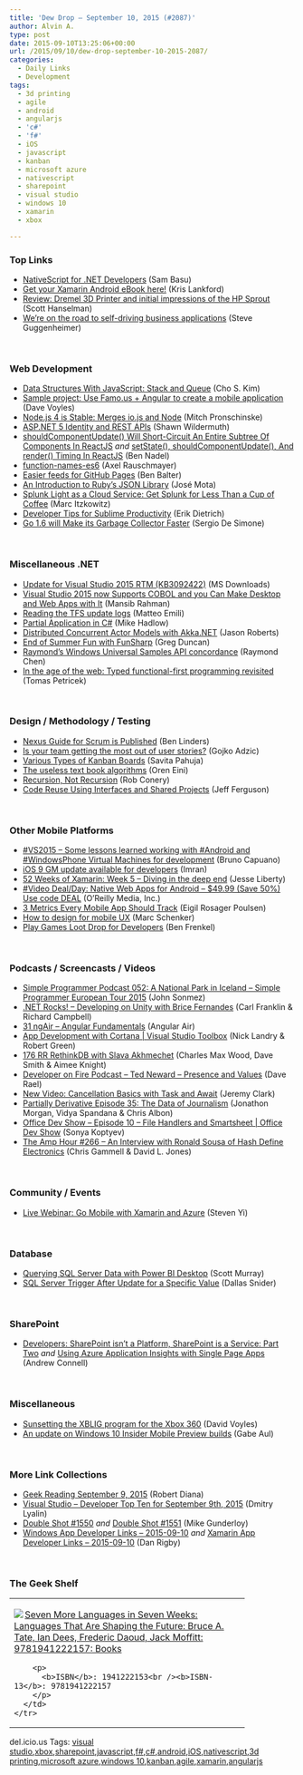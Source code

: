 ```yaml
---
title: 'Dew Drop – September 10, 2015 (#2087)'
author: Alvin A.
type: post
date: 2015-09-10T13:25:06+00:00
url: /2015/09/10/dew-drop-september-10-2015-2087/
categories:
  - Daily Links
  - Development
tags:
  - 3d printing
  - agile
  - android
  - angularjs
  - 'c#'
  - 'f#'
  - iOS
  - javascript
  - kanban
  - microsoft azure
  - nativescript
  - sharepoint
  - visual studio
  - windows 10
  - xamarin
  - xbox

---
```

### <a name="top"></a>Top Links

  * <a href="http://developer.telerik.com/featured/nativescript-for-net-developers/" target="_blank">NativeScript for .NET Developers</a> (Sam Basu)
  * <a href="http://blog.falafel.com/get-your-xamarin-android-ebook-here/" target="_blank">Get your Xamarin Android eBook here!</a> (Kris Lankford)
  * <a href="http://feeds.hanselman.com/~/110581720/0/scotthanselman~Review-Dremel-D-Printer-and-initial-impressions-of-the-HP-Sprout.aspx" target="_blank">Review: Dremel 3D Printer and initial impressions of the HP Sprout</a> (Scott Hanselman)
  * <a href="http://blogs.msdn.com/b/stevengu/archive/2015/09/09/we-re-on-the-road-to-self-driving-business-applications.aspx" target="_blank">We’re on the road to self-driving business applications</a> (Steve Guggenheimer)

&nbsp;

### <a name="web"></a>Web Development

  * <a href="http://code.tutsplus.com/articles/data-structures-with-javascript-stack-and-queue--cms-23348" target="_blank">Data Structures With JavaScript: Stack and Queue</a> (Cho S. Kim)
  * <a href="http://www.codeproject.com/Articles/1028298/Sample-project-Use-Famo-us-plus-Angular-to-create" target="_blank">Sample project: Use Famo.us + Angular to create a mobile application</a> (Dave Voyles)
  * <a href="https://dzone.com/articles/nodejs-4-is-stable-merges-iojs-and-node?utm_medium=feed&utm_source=feedpress.me&utm_campaign=Feed%3A+dzone%2Fwebdev" target="_blank">Node.js 4 is Stable: Merges io.js and Node</a> (Mitch Pronschinske)
  * <a href="http://wildermuth.com/2015/09/10/ASP_NET_5_Identity_and_REST_APIs" target="_blank">ASP.NET 5 Identity and REST APIs</a> (Shawn Wildermuth)
  * <a href="http://www.bennadel.com/blog/2904-shouldcomponentupdate-will-short-circuit-an-entire-subtree-of-components-in-reactjs.htm" target="_blank">shouldComponentUpdate() Will Short-Circuit An Entire Subtree Of Components In ReactJS</a> _and_ <a href="http://www.bennadel.com/blog/2905-setstate-shouldcomponentupdate-and-render-timing-in-reactjs.htm" target="_blank">setState(), shouldComponentUpdate(), And render() Timing In ReactJS</a> (Ben Nadel)
  * <a href="http://feedproxy.google.com/~r/2ality/~3/-beyvg8wIvk/function-names-es6.html" target="_blank">function-names-es6</a> (Axel Rauschmayer)
  * <a href="https://github.com/blog/2053-easier-feeds-for-github-pages" target="_blank">Easier feeds for GitHub Pages</a> (Ben Balter)
  * <a href="http://code.tutsplus.com/tutorials/an-introduction-to-rubys-json-library--cms-24771" target="_blank">An Introduction to Ruby&#8217;s JSON Library</a> (José Mota)
  * <a href="http://blogs.splunk.com/2015/09/09/splunk-light-as-a-cloud-service-get-splunk-for-less-than-a-cup-of-coffee/" target="_blank">Splunk Light as a Cloud Service: Get Splunk for Less Than a Cup of Coffee</a> (Marc Itzkowitz)
  * <a href="https://dzone.com/articles/developer-tips-for-sublime-productivity?utm_medium=feed&utm_source=feedpress.me&utm_campaign=Feed%3A+dzone%2Fagile" target="_blank">Developer Tips for Sublime Productivity</a> (Erik Dietrich)
  * <a href="http://www.infoq.com/news/2015/09/go-16-garbage-collection?utm_campaign=infoq_content&utm_source=infoq&utm_medium=feed&utm_term=global" target="_blank">Go 1.6 will Make its Garbage Collector Faster</a> (Sergio De Simone)

&nbsp;

### <a name="dotnet"></a>Miscellaneous .NET

  * <a href="http://www.microsoft.com/en-us/download/details.aspx?id=49029&WT.mc_id=DX_MVP4025064" target="_blank">Update for Visual Studio 2015 RTM (KB3092422)</a> (MS Downloads)
  * <a href="http://feedproxy.google.com/~r/CanDevs/~3/CU3NgmZKGkI/visual-studio-2015-now-supports-cobol-and-you-can-make-desktop-and-web-apps-with-it.aspx" target="_blank">Visual Studio 2015 now Supports COBOL and you Can Make Desktop and Web Apps with It</a> (Mansib Rahman)
  * <a href="http://feedproxy.google.com/~r/MattsAlmSpace/~3/5fc8U_kQrgo/reading-tfs-update-logs.html" target="_blank">Reading the TFS update logs</a> (Matteo Emili)
  * <a href="http://feedproxy.google.com/~r/CodeRant/~3/vd_pPzVIKJ4/partial-application-in-c.html" target="_blank">Partial Application in C#</a> (Mike Hadlow)
  * <a href="https://visualstudiomagazine.com/articles/2015/09/01/distributed-concurrent-actor-models.aspx" target="_blank">Distributed Concurrent Actor Models with Akka.NET</a> (Jason Roberts)
  * <a href="https://channel9.msdn.com/coding4fun/blog/End-of-Summer-Fun-with-FunSharp" target="_blank">End of Summer Fun with FunSharp</a> (Greg Duncan)
  * <a href="http://blogs.msdn.com/b/oldnewthing/archive/2015/09/09/10640429.aspx" target="_blank">Raymond&#8217;s Windows Universal Samples API concordance</a> (Raymond Chen)
  * <a href="http://tomasp.net/blog/2015/typed-revisited/index.html" target="_blank">In the age of the web: Typed functional-first programming revisited</a> (Tomas Petricek)

&nbsp;

### <a name="design"></a>Design / Methodology / Testing

  * <a href="http://www.infoq.com/news/2015/09/nexus-guide-scrum-published?utm_campaign=infoq_content&utm_source=infoq&utm_medium=feed&utm_term=global" target="_blank">Nexus Guide for Scrum is Published</a> (Ben Linders)
  * <a href="http://gojko.net/2015/09/09/is-your-team-getting-the-most-out-of-user-stories/" target="_blank">Is your team getting the most out of user stories?</a> (Gojko Adzic)
  * <a href="http://www.infoq.com/news/2015/09/kanban-board?utm_campaign=infoq_content&utm_source=infoq&utm_medium=feed&utm_term=global" target="_blank">Various Types of Kanban Boards</a> (Savita Pahuja)
  * <a href="http://feedproxy.google.com/~r/AyendeRahien/~3/iaiTP0CHqz0/the-useless-text-book-algorithms" target="_blank">The useless text book algorithms</a> (Oren Eini)
  * <a href="http://feedproxy.google.com/~r/wekeroad/EeKc/~3/e2zoexOWhJo/" target="_blank">Recursion, Not Recursion</a> (Rob Conery)
  * <a href="http://magenic.com/Blog/Post/114/Code-Reuse-Using-Interfaces-and-Shared-Projects" target="_blank">Code Reuse Using Interfaces and Shared Projects</a> (Jeff Ferguson)

&nbsp;

### <a name="mobile"></a>Other Mobile Platforms

  * <a href="http://feedproxy.google.com/~r/elbruno/~3/a5Ug-4OoRk0/" target="_blank">#VS2015 – Some lessons learned working with #Android and #WindowsPhone Virtual Machines for development</a> (Bruno Capuano)
  * <a href="http://feedproxy.google.com/~r/Ithinkdiff/~3/mN4_71j7LOk/" target="_blank">iOS 9 GM update available for developers</a> (Imran)
  * <a href="http://feedproxy.google.com/~r/JesseLiberty-SilverlightGeek/~3/8Jt7EHJv7gE/" target="_blank">52 Weeks of Xamarin: Week 5 – Diving in the deep end</a> (Jesse Liberty)
  * <a href="http://feedproxy.google.com/~r/oreilly/news/~3/_GchzJ4mZDs/0636920042358.do" target="_blank">#Video Deal/Day: Native Web Apps for Android &#8211; $49.99 (Save 50%) Use code DEAL</a> (O&#8217;Reilly Media, Inc.)
  * <a href="http://tracking.feedpress.it/link/10810/1729326" target="_blank">3 Metrics Every Mobile App Should Track</a> (Eigil Rosager Poulsen)
  * <a href="http://www.webdesignerdepot.com/2015/09/how-to-design-for-mobile-ux/" target="_blank">How to design for mobile UX</a> (Marc Schenker)
  * <a href="http://feedproxy.google.com/~r/blogspot/hsDu/~3/Z1Wxc-HBZN0/play-games-loot-drop-for-developers.html" target="_blank">Play Games Loot Drop for Developers</a> (Ben Frenkel)

&nbsp;

### <a name="podcasts"></a>Podcasts / Screencasts / Videos

  * <a href="http://simpleprogrammer.libsyn.com/simple-programmer-podcast-052-a-national-park-in-iceland-simple-programmer-european-tour-2015" target="_blank">Simple Programmer Podcast 052: A National Park in Iceland &#8211; Simple Programmer European Tour 2015</a> (John Sonmez)
  * <a href="http://www.dotnetrocks.com/default.aspx?ShowNum=1190" target="_blank">.NET Rocks! &#8211; Developing on Unity with Brice Fernandes</a> (Carl Franklin & Richard Campbell)
  * <a href="http://audio.angular-air.com/e/31-ngair-angular-fundamentals/" target="_blank">31 ngAir &#8211; Angular Fundamentals</a> (Angular Air)
  * <a href="https://channel9.msdn.com/Shows/Visual-Studio-Toolbox/App-Development-with-Cortana" target="_blank">App Development with Cortana | Visual Studio Toolbox</a> (Nick Landry & Robert Green)
  * <a href="https://devchat.tv/js-jabber/176-rr-rethinkdb-with-slava-akhmechet" target="_blank">176 RR RethinkDB with Slava Akhmechet</a> (Charles Max Wood, Dave Smith & Aimee Knight)
  * <a href="http://developeronfire.com:80/Podcast/Episodes/ted-neward-presence-and-values" target="_blank">Developer on Fire Podcast &#8211; Ted Neward &#8211; Presence and Values</a> (Dave Rael)
  * <a href="http://jeremybytes.blogspot.com/2015/09/new-video-cancellation-basics-with-task.html" target="_blank">New Video: Cancellation Basics with Task and Await</a> (Jeremy Clark)
  * <a href="http://feedproxy.google.com/~r/PartiallyDerivative/~3/UzhVzj5hwvg/episode-35-the-data-of-journalism" target="_blank">Partially Derivative Episode 35: The Data of Journalism</a> (Jonathon Morgan, Vidya Spandana & Chris Albon)
  * <a href="https://channel9.msdn.com/Shows/Office-Dev-Show/Office-Dev-Show-Episode-10-File-Handlers-and-Smartsheet" target="_blank">Office Dev Show &#8211; Episode 10 &#8211; File Handlers and Smartsheet | Office Dev Show</a> (Sonya Koptyev)
  * <a href="http://feedproxy.google.com/~r/TheAmpHour/~3/79sSDV2zZ-c/" target="_blank">The Amp Hour #266 – An Interview with Ronald Sousa of Hash Define Electronics</a> (Chris Gammell & David L. Jones)

&nbsp;

### <a name="events"></a>Community / Events

  * <a href="https://blog.xamarin.com/live-webinar-go-mobile-with-xamarin-and-azure/" target="_blank">Live Webinar: Go Mobile with Xamarin and Azure</a> (Steven Yi)

&nbsp;

### <a name="sql"></a>Database

  * <a href="http://feedproxy.google.com/~r/MSSQLTips-LatestSqlServerTips/~3/xrik9oe5YP0/tip.asp" target="_blank">Querying SQL Server Data with Power BI Desktop</a> (Scott Murray)
  * <a href="http://feedproxy.google.com/~r/MSSQLTips-LatestSqlServerTips/~3/K6c5jp66ATU/tip.asp" target="_blank">SQL Server Trigger After Update for a Specific Value</a> (Dallas Snider)

&nbsp;

### <a name="sp"></a>SharePoint

  * <a href="http://feedproxy.google.com/~r/AndrewConnell/~3/ZE6oGPT4Qbg/developers-sharepoint-isn-t-a-platform-sharepoint-is-a-service-part-two" target="_blank">Developers: SharePoint isn&#8217;t a Platform, SharePoint is a Service: Part Two</a> _and_ <a href="http://feedproxy.google.com/~r/AndrewConnell/~3/zOS1LXjduV8/using-azure-application-insights-with-single-page-apps" target="_blank">Using Azure Application Insights with Single Page Apps</a> (Andrew Connell)

&nbsp;

### <a name="misc"></a>Miscellaneous

  * <a href="http://www.davevoyles.com/sunsetting-the-xblig-program-for-the-xbox-360/" target="_blank">Sunsetting the XBLIG program for the Xbox 360</a> (David Voyles)
  * <a href="http://blogs.windows.com/bloggingwindows/2015/09/09/an-update-on-windows-10-insider-mobile-preview-builds/" target="_blank">An update on Windows 10 Insider Mobile Preview builds</a> (Gabe Aul)

&nbsp;

### <a name="links"></a>More Link Collections

  * <a href="http://feeds.regulargeek.com/~r/RegularGeek/~3/PdbCKJ-3lXg/" target="_blank">Geek Reading September 9, 2015</a> (Robert Diana)
  * <a href="http://www.lyalin.com/2015/09/09/visual-studio-developer-top-ten-for-september-9th-2015/" target="_blank">Visual Studio – Developer Top Ten for September 9th, 2015</a> (Dmitry Lyalin)
  * <a href="http://afreshcup.com/home/2015/9/9/double-shot-1550.html" target="_blank">Double Shot #1550</a> _and_ <a href="http://afreshcup.com/home/2015/9/10/double-shot-1551.html" target="_blank">Double Shot #1551</a> (Mike Gunderloy)
  * <a href="http://windowsappdev.com/2015/09/windows-app-developer-links-2015-09-10/" target="_blank">Windows App Developer Links &#8211; 2015-09-10</a> _and_ <a href="http://allaboutxamarin.com/2015/09/xamarin-app-developer-links-2015-09-10/" target="_blank">Xamarin App Developer Links &#8211; 2015-09-10</a> (Dan Rigby)

&nbsp;

### <a name="shelf"></a>The Geek Shelf

<div id="scid:7dc1bd33-94bd-46fd-a20b-0131235bcd47:4f0da8cd-9e3b-4c05-a39a-a7ef15b0337b" class="wlWriterEditableSmartContent" style="float: none; padding-bottom: 0px; padding-top: 0px; padding-left: 0px; margin: 0px; display: inline; padding-right: 0px">
  <table cellspacing="0" cellpadding="2" width="400" border="0" unselectable="on">
    <tr>
      <td valign="top" width="400">
        <p>
          <a title="Seven More Languages in Seven Weeks: Languages That Are Shaping the Future: Bruce A. Tate, Ian Dees, Frederic Daoud, Jack Moffitt: 9781941222157: Books" href="http://www.amazon.com/exec/obidos/ASIN/1941222153/amavin-20"><img data-recalc-dims="1" decoding="async" src="https://i0.wp.com/images.amazon.com/images/P/1941222153.01.MZZZZZZZ.jpg?w=660" border="0" align="left" style="float:left" />Seven More Languages in Seven Weeks: Languages That Are Shaping the Future: Bruce A. Tate, Ian Dees, Frederic Daoud, Jack Moffitt: 9781941222157: Books</a>
        </p>
        
        <p>
          <b>ISBN</b>: 1941222153<br /><b>ISBN-13</b>: 9781941222157
        </p>
      </td>
    </tr>
  </table>
</div>

<div id="scid:0767317B-992E-4b12-91E0-4F059A8CECA8:d4301518-6634-464e-8dc5-ce799277a653" class="wlWriterEditableSmartContent" style="float: none; padding-bottom: 0px; padding-top: 0px; padding-left: 0px; margin: 0px; display: inline; padding-right: 0px">
  del.icio.us Tags: <a href="http://del.icio.us/popular/visual+studio" rel="tag">visual studio</a>,<a href="http://del.icio.us/popular/xbox" rel="tag">xbox</a>,<a href="http://del.icio.us/popular/sharepoint" rel="tag">sharepoint</a>,<a href="http://del.icio.us/popular/javascript" rel="tag">javascript</a>,<a href="http://del.icio.us/popular/f%23" rel="tag">f#</a>,<a href="http://del.icio.us/popular/c%23" rel="tag">c#</a>,<a href="http://del.icio.us/popular/android" rel="tag">android</a>,<a href="http://del.icio.us/popular/iOS" rel="tag">iOS</a>,<a href="http://del.icio.us/popular/nativescript" rel="tag">nativescript</a>,<a href="http://del.icio.us/popular/3d+printing" rel="tag">3d printing</a>,<a href="http://del.icio.us/popular/microsoft+azure" rel="tag">microsoft azure</a>,<a href="http://del.icio.us/popular/windows+10" rel="tag">windows 10</a>,<a href="http://del.icio.us/popular/kanban" rel="tag">kanban</a>,<a href="http://del.icio.us/popular/agile" rel="tag">agile</a>,<a href="http://del.icio.us/popular/xamarin" rel="tag">xamarin</a>,<a href="http://del.icio.us/popular/angularjs" rel="tag">angularjs</a>
</div>